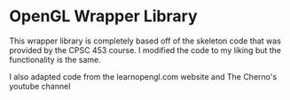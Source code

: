 # OpenGL Wrapper Library
This wrapper library is completely based off of the
skeleton code that was provided by the CPSC 453 course.
I modified the code to my liking but the functionality
is the same.

I also adapted code from the learnopengl.com
website and The Cherno's youtube channel
